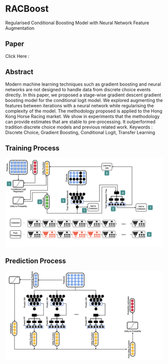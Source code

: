 # RACBoost 
Regularised Conditional Boosting Model with Neural Network Feature Augmentation

## Paper
Click Here : <a href="https://github.com/ivanyhto/RACBoost/blob/master/Paper.pdf" class="image fit"><img src="icon.jpg" alt=""></a>

## Abstract
Modern machine learning techniques such as gradient boosting and neural networks are not designed to handle data from discrete choice events directly. In this paper, we proposed a stage-wise gradient descent gradient boosting model for the conditional logit model. We explored augmenting the features between iterations with a neural network while regularising the complexity of the model. The methodology proposed is applied to the Hong Kong Horse Racing market. We show in experiments that the methodology can provide estimates that are stable to pre-processing. It outperformed tradition discrete choice models and previous related work.
Keywords : Discrete Choice, Gradient Boosting, Conditional Logit, Transfer Learning

## Training Process
![alt text](https://github.com/ivanyhto/RACBoost/blob/master/Training.png?raw=true)

## Prediction Process
![alt text](https://github.com/ivanyhto/RACBoost/blob/master/Prediction.png?raw=true)
